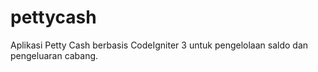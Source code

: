 # pettycash
Aplikasi Petty Cash berbasis CodeIgniter 3 untuk pengelolaan saldo dan pengeluaran cabang.
